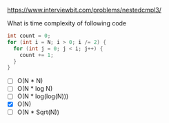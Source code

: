 https://www.interviewbit.com/problems/nestedcmpl3/

What is time complexity of following code

```cpp
int count = 0;
for (int i = N; i > 0; i /= 2) {
  for (int j = 0; j < i; j++) {
    count += 1;
  }
}
```

- [ ] O(N * N)
- [ ] O(N * log N)
- [ ] O(N * log(log(N)))
- [x] O(N)
- [ ] O(N * Sqrt(N))
